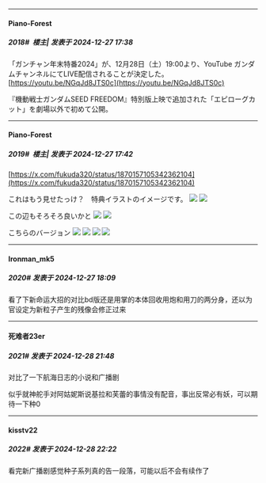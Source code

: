 ﻿
*****

####  Piano-Forest  
##### 2018#         楼主| 发表于 2024-12-27 17:38

「ガンチャン年末特番2024」が、12月28日（土）19:00より、YouTube ガンダムチャンネルにてLIVE配信されることが決定した。
[https://youtu.be/NGqJd8JTS0c](https://youtu.be/NGqJd8JTS0c)

『機動戦士ガンダムSEED FREEDOM』特別版上映で追加された「エピローグカット」を劇場以外で初めて公開。


*****

####  Piano-Forest  
##### 2019#         楼主| 发表于 2024-12-27 17:42

[https://x.com/fukuda320/status/1870157105342362104](https://x.com/fukuda320/status/1870157105342362104)

これはもう見せたっけ？　特典イラストのイメージです。
<img src="https://p.sda1.dev/21/0c9f7b2835bd49cbb911e2d372f85755/20241227_173914.jpg" referrerpolicy="no-referrer">
<img src="https://p.sda1.dev/21/10a9c3fa69865246c9d2ec55913d8046/20241227_173916.jpg" referrerpolicy="no-referrer">

この辺もそろそろ良いかと
<img src="https://p.sda1.dev/21/0501186ed66b026d13fc7fda7c7fdcfe/20241227_173920.jpg" referrerpolicy="no-referrer">
<img src="https://p.sda1.dev/21/0be028678bfe0628b2835013078fccd5/20241227_173922.jpg" referrerpolicy="no-referrer">

こちらのバージョン
<img src="https://p.sda1.dev/21/ca08f9acc12c30f4ce57c501e49dc695/20241227_173927.jpg" referrerpolicy="no-referrer">
<img src="https://p.sda1.dev/21/dd8f75c1a902c115b1dbf2510592d22f/20241227_173928.jpg" referrerpolicy="no-referrer">
<img src="https://p.sda1.dev/21/53b419bf10c131565ffb94eac5036332/20241227_173929.jpg" referrerpolicy="no-referrer">
<img src="https://p.sda1.dev/21/687f4cf91ac970baad379027c61842e0/20241227_173931.jpg" referrerpolicy="no-referrer">


*****

####  Ironman_mk5  
##### 2020#       发表于 2024-12-27 18:09

看了下新命运大招的对比bd版还是用掌的本体回收用炮和用刀的两分身，还以为官设定为新粒子产生的残像会修正过来


*****

####  死难者23er  
##### 2021#       发表于 2024-12-28 21:48

对比了一下航海日志的小说和广播剧

似乎就神舵手对阿姑妮斯说基拉和芙蕾的事情没有配音，事出反常必有妖，可以期待一下种0


*****

####  kisstv22  
##### 2022#       发表于 2024-12-28 22:22

看完新广播剧感觉种子系列真的告一段落，可能以后不会有续作了

